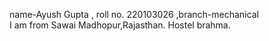 name-Ayush Gupta   , roll no. 220103026   ,branch-mechanical <br>
I am from Sawai Madhopur,Rajasthan. Hostel brahma.